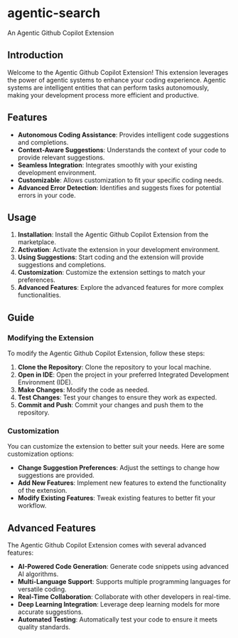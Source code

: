 # agentic-search
An Agentic Github Copilot Extension

## Introduction
Welcome to the Agentic Github Copilot Extension! This extension leverages the power of agentic systems to enhance your coding experience. Agentic systems are intelligent entities that can perform tasks autonomously, making your development process more efficient and productive.

## Features
- **Autonomous Coding Assistance**: Provides intelligent code suggestions and completions.
- **Context-Aware Suggestions**: Understands the context of your code to provide relevant suggestions.
- **Seamless Integration**: Integrates smoothly with your existing development environment.
- **Customizable**: Allows customization to fit your specific coding needs.
- **Advanced Error Detection**: Identifies and suggests fixes for potential errors in your code.

## Usage
1. **Installation**: Install the Agentic Github Copilot Extension from the marketplace.
2. **Activation**: Activate the extension in your development environment.
3. **Using Suggestions**: Start coding and the extension will provide suggestions and completions.
4. **Customization**: Customize the extension settings to match your preferences.
5. **Advanced Features**: Explore the advanced features for more complex functionalities.

## Guide
### Modifying the Extension
To modify the Agentic Github Copilot Extension, follow these steps:
1. **Clone the Repository**: Clone the repository to your local machine.
2. **Open in IDE**: Open the project in your preferred Integrated Development Environment (IDE).
3. **Make Changes**: Modify the code as needed.
4. **Test Changes**: Test your changes to ensure they work as expected.
5. **Commit and Push**: Commit your changes and push them to the repository.

### Customization
You can customize the extension to better suit your needs. Here are some customization options:
- **Change Suggestion Preferences**: Adjust the settings to change how suggestions are provided.
- **Add New Features**: Implement new features to extend the functionality of the extension.
- **Modify Existing Features**: Tweak existing features to better fit your workflow.

## Advanced Features
The Agentic Github Copilot Extension comes with several advanced features:
- **AI-Powered Code Generation**: Generate code snippets using advanced AI algorithms.
- **Multi-Language Support**: Supports multiple programming languages for versatile coding.
- **Real-Time Collaboration**: Collaborate with other developers in real-time.
- **Deep Learning Integration**: Leverage deep learning models for more accurate suggestions.
- **Automated Testing**: Automatically test your code to ensure it meets quality standards.
